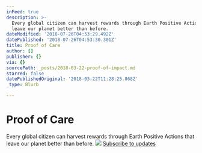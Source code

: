 ```yaml
---
inFeed: true
description: >-
  Every global citizen can harvest rewards through Earth Positive Actions that
  leave our planet better than before.
dateModified: '2018-07-26T04:53:29.492Z'
datePublished: '2018-07-26T04:53:30.301Z'
title: Proof of Care
author: []
publisher: {}
via: {}
sourcePath: _posts/2018-03-22-proof-of-impact.md
starred: false
datePublishedOriginal: '2018-03-22T11:28:25.868Z'
_type: Blurb

---
```

# Proof of Care

Every global citizen can harvest rewards through Earth Positive Actions that leave our planet better than before.
![](https://the-grid-user-content.s3-us-west-2.amazonaws.com/abbbfd53-f90d-463c-ac5c-d0c61b72d75e.jpg)
[Subscribe to updates][0]

[0]: http://generation.blue/